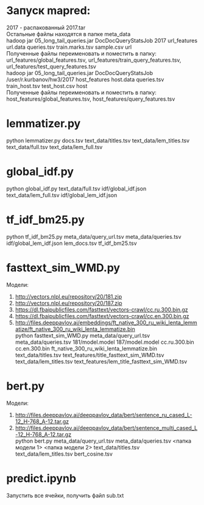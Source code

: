 # Запуск mapred:
2017 - распакованный 2017.tar  
Остальные файлы находятся в папке meta_data  
hadoop jar 05_long_tail_queries.jar DocDocQueryStatsJob 2017 url_features url.data queries.tsv train.marks.tsv sample.csv url  
Полученные файлы переименовать и поместить в папку: url_features/global_features.tsv, url_features/train_query_features.tsv, url_features/test_query_features.tsv  
hadoop jar 05_long_tail_queries.jar DocDocQueryStatsJob /user/r.kurbanov/hw3/2017 host_features host.data queries.tsv train_host.tsv test_host.csv host  
Полученные файлы переименовать и поместить в папку: host_features/global_features.tsv, host_features/query_features.tsv

# lemmatizer.py
python lemmatizer.py docs.tsv text_data/titles.tsv text_data/lem_titles.tsv text_data/full.tsv text_data/lem_full.tsv  

# global_idf.py
python global_idf.py text_data/full.tsv idf/global_idf.json text_data/lem_full.tsv idf/global_lem_idf.json  

# tf_idf_bm25.py  
python tf_idf_bm25.py meta_data/query_url.tsv meta_data/queries.tsv idf/global_lem_idf.json lem_docs.tsv tf_idf_bm25.tsv  

# fasttext_sim_WMD.py
Модели:  
1. http://vectors.nlpl.eu/repository/20/181.zip
2. http://vectors.nlpl.eu/repository/20/187.zip  
3. https://dl.fbaipublicfiles.com/fasttext/vectors-crawl/cc.ru.300.bin.gz
4. https://dl.fbaipublicfiles.com/fasttext/vectors-crawl/cc.en.300.bin.gz
5. http://files.deeppavlov.ai/embeddings/ft_native_300_ru_wiki_lenta_lemmatize/ft_native_300_ru_wiki_lenta_lemmatize.bin  
python fasttext_sim_WMD.py meta_data/query_url.tsv meta_data/queries.tsv 181/model.model 187/model.model cc.ru.300.bin cc.en.300.bin ft_native_300_ru_wiki_lenta_lemmatize.bin text_data/titles.tsv text_features/title_fasttext_sim_WMD.tsv text_data/lem_titles.tsv text_features/lem_title_fasttext_sim_WMD.tsv
 
# bert.py  
Модели:  
1. http://files.deeppavlov.ai/deeppavlov_data/bert/sentence_ru_cased_L-12_H-768_A-12.tar.gz  
2. http://files.deeppavlov.ai/deeppavlov_data/bert/sentence_multi_cased_L-12_H-768_A-12.tar.gz  
python bert.py meta_data/query_url.tsv meta_data/queries.tsv <папка модели 1> <папка модели 2> text_data/titles.tsv text_data/lem_titles.tsv bert_cosine.tsv

# predict.ipynb
Запустить все ячейки, получить файл sub.txt
